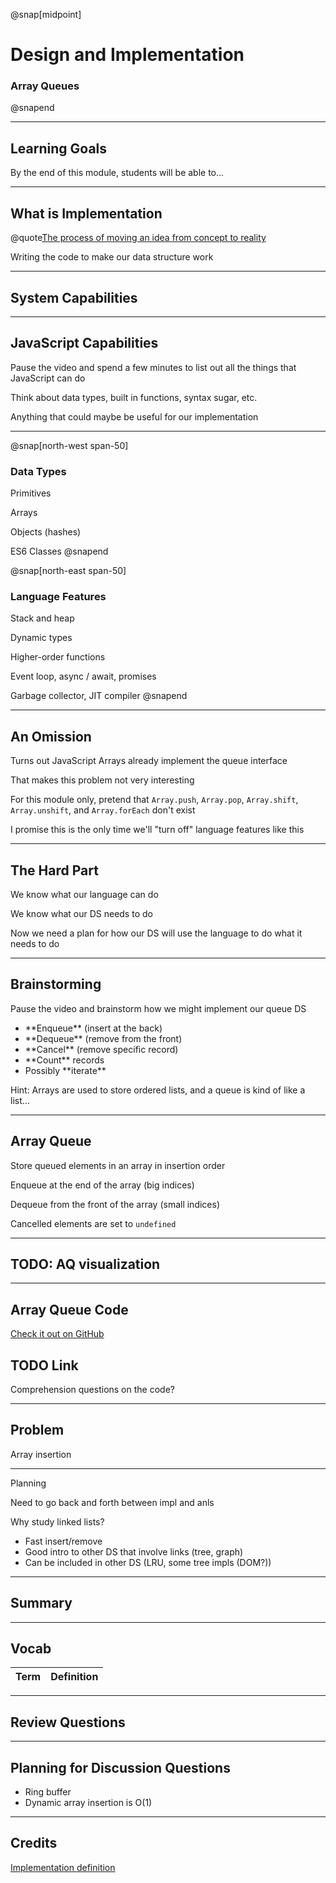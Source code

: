 @snap[midpoint]

# Design and Implementation

### Array Queues

@snapend

---

## Learning Goals

By the end of this module, students will be able to...

---

## What is Implementation

@quote[The process of moving an idea from concept to reality](wictionary)

Writing the code to make our data structure work



---

## System Capabilities

---

## JavaScript Capabilities

Pause the video and spend a few minutes to list out all the things that JavaScript can do

Think about data types, built in functions, syntax sugar, etc.

Anything that could maybe be useful for our implementation

---

@snap[north-west span-50]
### Data Types

Primitives

Arrays

Objects (hashes)

ES6 Classes
@snapend

@snap[north-east span-50]
### Language Features

Stack and heap

Dynamic types

Higher-order functions

Event loop, async / await, promises

Garbage collector, JIT compiler
@snapend

---

## An Omission

Turns out JavaScript Arrays already implement the queue interface

<p class="small">That makes this problem not very interesting</p>

For this module only, pretend that `Array.push`, `Array.pop`, `Array.shift`, `Array.unshift`, and `Array.forEach` don't exist

<p class="small">I promise this is the only time we'll "turn off" language features like this</p>

---

## The Hard Part

We know what our language can do

We know what our DS needs to do

Now we need a plan for how our DS will use the language to do what it needs to do

---

## Brainstorming

Pause the video and brainstorm how we might implement our queue DS

<ul class="small">
<li>**Enqueue** (insert at the back)</li>
<li>**Dequeue** (remove from the front)</li>
<li>**Cancel** (remove specific record)</li>
<li>**Count** records</li>
<li>Possibly **iterate**</li>
</ul>

Hint: Arrays are used to store ordered lists, and a queue is kind of like a list...

---

## Array Queue

Store queued elements in an array in insertion order

Enqueue at the end of the array (big indices)

Dequeue from the front of the array (small indices)

Cancelled elements are set to `undefined`

---

## TODO: AQ visualization

---

## Array Queue Code

[Check it out on GitHub]()

## TODO Link

Comprehension questions on the code?

---

## Problem

Array insertion 


---

Planning

Need to go back and forth between impl and anls

Why study linked lists?
- Fast insert/remove
- Good intro to other DS that involve links (tree, graph)
- Can be included in other DS (LRU, some tree impls (DOM?))





---

## Summary

---

## Vocab

| Term | Definition |
| ---| ---------- |

---

## Review Questions


---

## Planning for Discussion Questions

- Ring buffer
- Dynamic array insertion is O(1)

---

## Credits

[Implementation definition](https://en.wiktionary.org/wiki/implementation)
